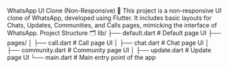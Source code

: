 WhatsApp UI Clone (Non-Responsive) 📱
This project is a non-responsive UI clone of WhatsApp, developed using Flutter. It includes basic layouts for Chats, Updates, Communities, and Calls pages, mimicking the interface of WhatsApp.
Project Structure 🗂️
lib/
├── default.dart            # Default page UI
├── pages/
│   ├── call.dart          # Call page UI
│   ├── chat.dart          # Chat page UI
│   ├── community.dart     # Community page UI
│   ├── update.dart        # Update page UI
└── main.dart              # Main entry point of the app

